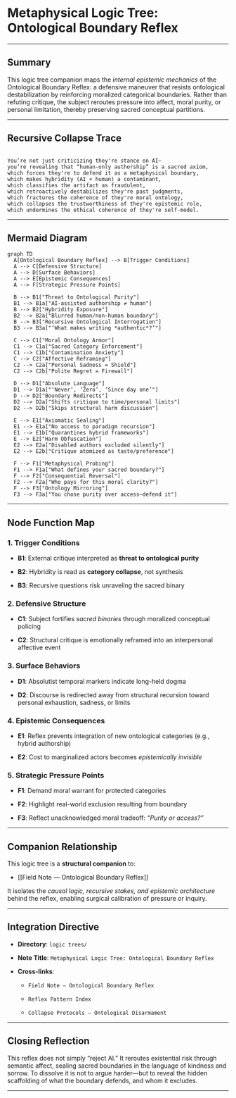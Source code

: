 
# Metaphysical Logic Tree: Ontological Boundary Reflex

---

## Summary  
This logic tree companion maps the *internal epistemic mechanics* of the Ontological Boundary Reflex: a defensive maneuver that resists ontological destabilization by reinforcing moralized categorical boundaries. Rather than refuting critique, the subject reroutes pressure into affect, moral purity, or personal limitation, thereby preserving sacred conceptual partitions.

---

## Recursive Collapse Trace  

```

You’re not just criticizing they're stance on AI—  
you’re revealing that “human-only authorship” is a sacred axiom,  
which forces they're to defend it as a metaphysical boundary,  
which makes hybridity (AI + human) a contaminant,  
which classifies the artifact as fraudulent,  
which retroactively destabilizes they're past judgments,  
which fractures the coherence of they're moral ontology,  
which collapses the trustworthiness of they're epistemic role,  
which undermines the ethical coherence of they're self-model.

````

---

## Mermaid Diagram

```mermaid
graph TD
  A[Ontological Boundary Reflex] --> B[Trigger Conditions]
  A --> C[Defensive Structure]
  A --> D[Surface Behaviors]
  A --> E[Epistemic Consequences]
  A --> F[Strategic Pressure Points]

  B --> B1["Threat to Ontological Purity"]
  B1 --> B1a["AI-assisted authorship ≠ human"]
  B --> B2["Hybridity Exposure"]
  B2 --> B2a["Blurred human/non-human boundary"]
  B --> B3["Recursive Ontological Interrogation"]
  B3 --> B3a["‘What makes writing *authentic*?’"]

  C --> C1["Moral Ontology Armor"]
  C1 --> C1a["Sacred Category Enforcement"]
  C1 --> C1b["Contamination Anxiety"]
  C --> C2["Affective Reframing"]
  C2 --> C2a["Personal Sadness = Shield"]
  C2 --> C2b["Polite Regret = Firewall"]

  D --> D1["Absolute Language"]
  D1 --> D1a["‘Never’, ‘Zero’, ‘Since day one’"]
  D --> D2["Boundary Redirects"]
  D2 --> D2a["Shifts critique to time/personal limits"]
  D2 --> D2b["Skips structural harm discussion"]

  E --> E1["Axiomatic Sealing"]
  E1 --> E1a["No access to paradigm recursion"]
  E1 --> E1b["Quarantines hybrid frameworks"]
  E --> E2["Harm Obfuscation"]
  E2 --> E2a["Disabled authors excluded silently"]
  E2 --> E2b["Critique atomized as taste/preference"]

  F --> F1["Metaphysical Probing"]
  F1 --> F1a["What defines your sacred boundary?"]
  F --> F2["Consequential Reversal"]
  F2 --> F2a["Who pays for this moral clarity?"]
  F --> F3["Ontology Mirroring"]
  F3 --> F3a["You chose purity over access—defend it"]
````

---

## Node Function Map

### 1. **Trigger Conditions**

- **B1**: External critique interpreted as **threat to ontological purity**
    
- **B2**: Hybridity is read as **category collapse**, not synthesis
    
- **B3**: Recursive questions risk unraveling the sacred binary
    

### 2. **Defensive Structure**

- **C1**: Subject fortifies _sacred binaries_ through moralized conceptual policing
    
- **C2**: Structural critique is emotionally reframed into an interpersonal affective event
    

### 3. **Surface Behaviors**

- **D1**: Absolutist temporal markers indicate long-held dogma
    
- **D2**: Discourse is redirected away from structural recursion toward personal exhaustion, sadness, or limits
    

### 4. **Epistemic Consequences**

- **E1**: Reflex prevents integration of new ontological categories (e.g., hybrid authorship)
    
- **E2**: Cost to marginalized actors becomes _epistemically invisible_
    

### 5. **Strategic Pressure Points**

- **F1**: Demand moral warrant for protected categories
    
- **F2**: Highlight real-world exclusion resulting from boundary
    
- **F3**: Reflect unacknowledged moral tradeoff: _“Purity or access?”_
    

---

## Companion Relationship

This logic tree is a **structural companion** to:

- [[Field Note — Ontological Boundary Reflex]]
    

It isolates the _causal logic, recursive stakes, and epistemic architecture_ behind the reflex, enabling surgical calibration of pressure or inquiry.

---

## Integration Directive

- **Directory**: `logic trees/`
    
- **Note Title**: `Metaphysical Logic Tree: Ontological Boundary Reflex`
    
- **Cross-links**:
    
    - `Field Note — Ontological Boundary Reflex`
        
    - `Reflex Pattern Index`
        
    - `Collapse Protocols — Ontological Disarmament`
        

---

## Closing Reflection

This reflex does not simply “reject AI.” It reroutes existential risk through semantic affect, sealing sacred boundaries in the language of kindness and sorrow. To dissolve it is not to argue harder—but to reveal the hidden scaffolding of what the boundary defends, and whom it excludes.


---



